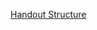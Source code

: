 [Handout Structure](https://github.com/neuefische/cgn-web-23-3/blob/main/sessions/css-structure/css-structure.md)
